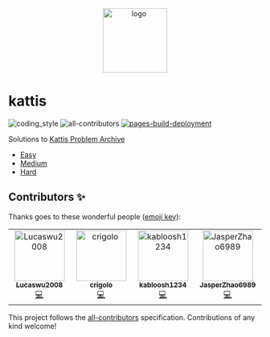 <div align="center">
    <img src="https://open.kattis.com/images/site-logo" alt="logo" height="128">
</div>

# kattis

![coding_style](https://img.shields.io/badge/code%20style-black-000000.svg)
![all-contributors](https://img.shields.io/github/all-contributors/coding-armadillo/kattis)
[![pages-build-deployment](https://github.com/coding-armadillo/kattis/actions/workflows/pages/pages-build-deployment/badge.svg?branch=gh-pages)](https://github.com/coding-armadillo/kattis/actions/workflows/pages/pages-build-deployment)

Solutions to [Kattis Problem Archive](https://open.kattis.com/)

- [Easy][1]
- [Medium][2]
- [Hard][3]

[1]: https://coding-armadillo.github.io/kattis/easy/
[2]: https://coding-armadillo.github.io/kattis/medium/
[3]: https://coding-armadillo.github.io/kattis/hard/

## Contributors ✨

Thanks goes to these wonderful people ([emoji key](https://allcontributors.org/docs/en/emoji-key)):

<!-- ALL-CONTRIBUTORS-LIST:START - Do not remove or modify this section -->
<!-- prettier-ignore-start -->
<!-- markdownlint-disable -->
<table>
  <tbody>
    <tr>
      <td align="center" valign="top" width="14.28%"><a href="https://github.com/Lucaswu2008"><img src="https://avatars.githubusercontent.com/u/81584640?v=4?s=100" width="100px;" alt="Lucaswu2008"/><br /><sub><b>Lucaswu2008</b></sub></a><br /><a href="https://github.com/coding-armadillo/kattis/commits?author=Lucaswu2008" title="Code">💻</a></td>
      <td align="center" valign="top" width="14.28%"><a href="https://github.com/crigolo"><img src="https://avatars.githubusercontent.com/u/90223690?v=4?s=100" width="100px;" alt="crigolo"/><br /><sub><b>crigolo</b></sub></a><br /><a href="https://github.com/coding-armadillo/kattis/commits?author=crigolo" title="Code">💻</a></td>
      <td align="center" valign="top" width="14.28%"><a href="https://github.com/kabloosh1234"><img src="https://avatars.githubusercontent.com/u/90011938?v=4?s=100" width="100px;" alt="kabloosh1234"/><br /><sub><b>kabloosh1234</b></sub></a><br /><a href="https://github.com/coding-armadillo/kattis/commits?author=kabloosh1234" title="Code">💻</a></td>
      <td align="center" valign="top" width="14.28%"><a href="https://github.com/JasperZhao6989"><img src="https://avatars.githubusercontent.com/u/129009737?v=4?s=100" width="100px;" alt="JasperZhao6989"/><br /><sub><b>JasperZhao6989</b></sub></a><br /><a href="https://github.com/coding-armadillo/kattis/commits?author=JasperZhao6989" title="Code">💻</a></td>
    </tr>
  </tbody>
</table>

<!-- markdownlint-restore -->
<!-- prettier-ignore-end -->

<!-- ALL-CONTRIBUTORS-LIST:END -->

This project follows the [all-contributors](https://github.com/all-contributors/all-contributors) specification. Contributions of any kind welcome!
